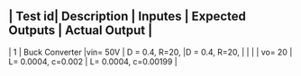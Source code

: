 | Test id| Description     | Inputes   | Expected Outputs     | Actual Output        | 
--------------------------------------------------------------------------------------
| 1      | Buck Converter  |vin= 50V  |  D = 0.4, R=20,       |D = 0.4, R=20,         |
|        |                | vo= 20   |  L= 0.0004, c=0.002    |  L= 0.0004, c=0.00199 |
